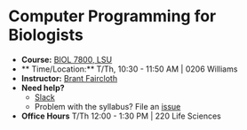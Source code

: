 # Computer Programming for Biologists

* **Course:** [BIOL 7800, LSU](http://catalog.lsu.edu/preview_course_nopop.php?catoid=1&coid=1001)
* ** Time/Location:** T/Th, 10:30 - 11:50 AM | 0206 Williams
* **Instructor:** [Brant Faircloth](https://github.com/brantfaircloth/)
* **Need help?**
    * [Slack](https://biolprogramming.slack.com)
    * Problem with the syllabus? File an [issue](https://github.com/advanced-js/syllabus/issues)
* **Office Hours** T/Th 12:00 - 1:30 PM | 220 Life Sciences

